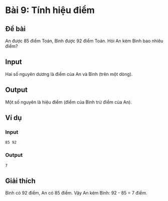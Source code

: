# Bài 9: Tính hiệu điểm

## Đề bài
An được 85 điểm Toán, Bình được 92 điểm Toán. Hỏi An kém Bình bao nhiêu điểm?

## Input
Hai số nguyên dương là điểm của An và Bình (trên một dòng).

## Output
Một số nguyên là hiệu điểm (điểm của Bình trừ điểm của An).

## Ví dụ
### Input
```
85 92
```

### Output
```
7
```

## Giải thích
Bình có 92 điểm, An có 85 điểm. Vậy An kém Bình: 92 - 85 = 7 điểm.
